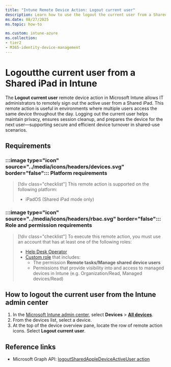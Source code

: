 ```yaml
---
title: "Intune Remote Device Action: Logout current user"
description: Learn how to use the logout the current user from a Shared iPad with Microsoft Intune.
ms.date: 08/27/2025
ms.topic: how-to

ms.custom: intune-azure
ms.collection:
- tier2
- M365-identity-device-management
---
```


# Logoutthe current user from a Shared iPad in Intune

The **Logout current user** remote device action in Microsoft Intune allows IT administrators to remotely sign out the active user from a Shared iPad.
This remote action is useful in environments where multiple users access the same device throughout the day. Logging out the current user helps maintain privacy, ensures session cleanup, and prepares the device for the next user—supporting secure and efficient device turnover in shared-use scenarios.

## Requirements

### :::image type="icon" source="../media/icons/headers/devices.svg" border="false"::: Platform requirements

> [!div class="checklist"]
> This remote action is supported on the following platform:
>
> - iPadOS (Shared iPad mode only)

### :::image type="icon" source="../media/icons/headers/rbac.svg" border="false"::: Role and permission requirements

> [!div class="checklist"]
> To execute this remote action, you must use an account that has at least one of the following roles:
>
> - [Help Desk Operator][INT-R1]
> - [Custom role][INT-RC] that includes:
>   - The permission **Remote tasks/Manage shared device users**
>   - Permissions that provide visibility into and access to managed devices in Intune (e.g. Organization/Read, Managed devices/Read)

## How to logout the current user from the Intune admin center

1. In the [Microsoft Intune admin center][INT-AC], select **Devices** > [**All devices**][INT-ALLD].
1. From the devices list, select a device.
1. At the top of the device overview pane, locate the row of remote action icons. Select **Logout current user**.

## Reference links

- Microsoft Graph API: [logoutSharedAppleDeviceActiveUser action][GRAPH-1]

<!--links-->

[INT-AC]: https://go.microsoft.com/fwlink/?linkid=2109431
[INT-ALLD]: https://go.microsoft.com/fwlink/?linkid=2333814

[INT-RC]: /intune/intune-service/fundamentals/create-custom-role
[INT-R1]: /intune/intune-service/fundamentals/role-based-access-control-reference#help-desk-operator
[INT-R2]: /intune/intune-service/fundamentals/role-based-access-control-reference#school-administrator
[GRAPH-1]: /graph/api/intune-devices-manageddevice-logoutsharedappledeviceactiveuser
